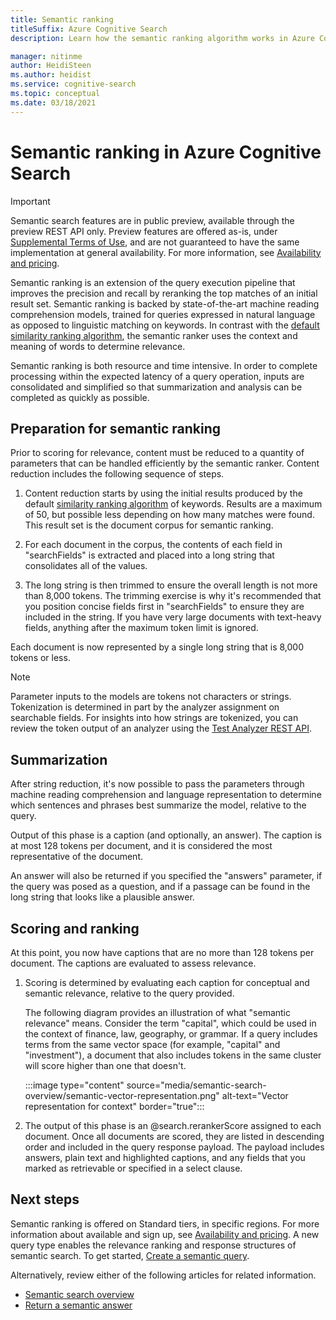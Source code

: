 ```yaml
---
title: Semantic ranking
titleSuffix: Azure Cognitive Search
description: Learn how the semantic ranking algorithm works in Azure Cognitive Search.

manager: nitinme
author: HeidiSteen
ms.author: heidist
ms.service: cognitive-search
ms.topic: conceptual
ms.date: 03/18/2021
---
```


# Semantic ranking in Azure Cognitive Search

> [!IMPORTANT]
> Semantic search features are in public preview, available through the preview REST API only. Preview features are offered as-is, under [Supplemental Terms of Use](https://azure.microsoft.com/support/legal/preview-supplemental-terms/), and are not guaranteed to have the same implementation at general availability. For more information, see [Availability and pricing](semantic-search-overview.md#availability-and-pricing).

Semantic ranking is an extension of the query execution pipeline that improves the precision and recall by reranking the top matches of an initial result set. Semantic ranking is backed by state-of-the-art machine reading comprehension models, trained for queries expressed in natural language as opposed to linguistic matching on keywords. In contrast with the [default similarity ranking algorithm](index-ranking-similarity.md), the semantic ranker uses the context and meaning of words to determine relevance.

Semantic ranking is both resource and time intensive. In order to complete processing within the expected latency of a query operation, inputs are consolidated and simplified so that summarization and analysis can be completed as quickly as possible.

## Preparation for semantic ranking

Prior to scoring for relevance, content must be reduced to a quantity of parameters that can be handled efficiently by the semantic ranker. Content reduction includes the following sequence of steps.

1. Content reduction starts by using the initial results produced by the default [similarity ranking algorithm](index-ranking-similarity.md) of keywords. Results are a maximum of 50, but possible less depending on how many matches were found. This result set is the document corpus for semantic ranking.

1. For each document in the corpus, the contents of each field in "searchFields" is extracted and placed into a long string that consolidates all of the values.

1. The long string is then trimmed to ensure the overall length is not more than 8,000 tokens. The trimming exercise is why it's recommended that you position concise fields first in "searchFields" to ensure they are included in the string. If you have very large documents with text-heavy fields, anything after the maximum token limit is ignored.

Each document is now represented by a single long string that is 8,000 tokens or less.

> [!NOTE]
> Parameter inputs to the models are tokens not characters or strings. Tokenization is determined in part by the analyzer assignment on searchable fields. For insights into how strings are tokenized, you can review the token output of an analyzer using the [Test Analyzer REST API](rest/api/searchservice/test-analyzer).

## Summarization

After string reduction, it's now possible to pass the parameters through machine reading comprehension and language representation to determine which sentences and phrases best summarize the model, relative to the query.

Output of this phase is a caption (and optionally, an answer). The caption is at most 128 tokens per document, and it is considered the most representative of the document. 

An answer will also be returned if you specified the "answers" parameter, if the query was posed as a question, and if a passage can be found in the long string that looks like a plausible answer.

## Scoring and ranking

At this point, you now have captions that are no more than 128 tokens per document. The captions are evaluated to assess relevance.

1. Scoring is determined by evaluating each caption for conceptual and semantic relevance, relative to the query provided.

   The following diagram provides an illustration of what "semantic relevance" means. Consider the term "capital", which could be used in the context of finance, law, geography, or grammar. If a query includes terms from the same vector space (for example, "capital" and "investment"), a document that also includes tokens in the same cluster will score higher than one that doesn't.

   :::image type="content" source="media/semantic-search-overview/semantic-vector-representation.png" alt-text="Vector representation for context" border="true":::

1. The output of this phase is an @search.rerankerScore assigned to each document. Once all documents are scored, they are listed in descending order and included in the query response payload. The payload includes answers, plain text and highlighted captions, and any fields that you marked as retrievable or specified in a select clause.

## Next steps

Semantic ranking is offered on Standard tiers, in specific regions. For more information about available and sign up, see [Availability and pricing](semantic-search-overview.md#availability-and-pricing). A new query type enables the relevance ranking and response structures of semantic search. To get started, [Create a semantic query](semantic-how-to-query-request.md).

Alternatively, review either of the following articles for related information.

+ [Semantic search overview](semantic-search-overview.md)
+ [Return a semantic answer](semantic-answers.md)